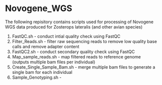 # Novogene_WGS

The following repisitory contains scripts used for processing of Novogene WGS data produced for Zosterops lateralis (and other avian species)

1. FastQC.sh - conduct intial quality check using FastQC
2. Filter_Reads.sh - filter raw sequencing reads to remove low quality base calls and remove adapter content
3. FastQC2.sh - conduct secondary quality check using FastQC
4. Map_sample_reads.sh - map filtered reads to reference genome (outputs multiple bam files per individual)
5. Create_Single_Sample_Bam.sh - merge multiple bam files to generate a single bam for each individual
6. Sample_Genotyping.sh -  
